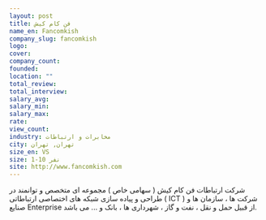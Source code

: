 ```yaml
---
layout: post
title: فن کام کیش
name_en: Fancomkish
company_slug: fancomkish
logo: 
cover: 
company_count:
founded:
location: ""
total_review: 
total_interview: 
salary_avg: 
salary_min: 
salary_max: 
rate: 
view_count: 
industry: مخابرات و ارتباطات
city: تهران, تهران
size_en: VS
size: 1-10 نفر
site: http://www.fancomkish.com
---
```


شرکت ارتباطات فن کام کیش ( سهامی خاص ) مجموعه ای متخصص و توانمند در طراحی و پیاده سازی شبکه های اختصاصی ارتباطاتی ( ICT ) شرکت ها ، سازمان ها و صنایع Enterprise از قبیل حمل و نقل ، نفت و گاز ، شهرداری ها ، بانک و ... می باشد.
